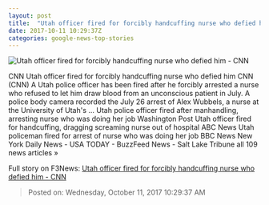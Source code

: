 ```yaml
---
layout: post
title:  "Utah officer fired for forcibly handcuffing nurse who defied him - CNN"
date: 2017-10-11 10:29:37Z
categories: google-news-top-stories
---
```


![Utah officer fired for forcibly handcuffing nurse who defied him - CNN](http://i2.cdn.cnn.com/cnnnext/dam/assets/170901152357-utah-nurse-arrest-3-super-tease.jpg)

CNN Utah officer fired for forcibly handcuffing nurse who defied him CNN (CNN) A Utah police officer has been fired after he forcibly arrested a nurse who refused to let him draw blood from an unconscious patient in July. A police body camera recorded the July 26 arrest of Alex Wubbels, a nurse at the University of Utah's ... Utah police officer fired after manhandling, arresting nurse who was doing her job Washington Post Utah officer fired for handcuffing, dragging screaming nurse out of hospital ABC News Utah policeman fired for arrest of nurse who was doing her job BBC News New York Daily News - USA TODAY - BuzzFeed News - Salt Lake Tribune all 109 news articles »


Full story on F3News: [Utah officer fired for forcibly handcuffing nurse who defied him - CNN](http://www.f3nws.com/n/XumrgF)

> Posted on: Wednesday, October 11, 2017 10:29:37 AM
